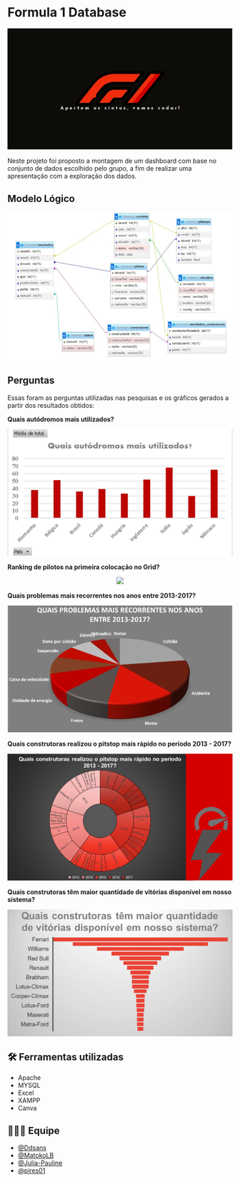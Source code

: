 # Formula 1 Database

![imagem da capa de apresentação](./apresentacao.jpg)

Neste projeto foi proposto a montagem de um dashboard com base no conjunto de dados escolhido pelo grupo, a fim de realizar uma apresentação com a exploração dos dados.

## Modelo Lógico
![imagem modelo lógico](./md_logico.jpg)

## Perguntas
Essas foram as perguntas utilizadas nas pesquisas e os gráficos gerados a partir dos resultados obtidos:

**Quais autódromos mais utilizados?**

<p align="center">
  <img src="./Circuitos/grafico-circuito.png">
</p>

**Ranking de pilotos na primeira colocação no Grid?** 

<p align="center">
  <img src="./grid 1/grid primeira colocaçao.png">
</p>

**Quais problemas mais recorrentes nos anos entre 2013-2017?**

<p align="center">
  <img src="./Problemas recorrentes 2013-2017/Problemas recorrentes 2013-2017.png">
</p>
            
**Quais construtoras realizou o pitstop mais rápido no período 2013 - 2017?**           
            
<p align="center">
  <img src="./pitstops/Problemas recorrentes 2013-2017 (1).png">
</p>

**Quais construtoras têm maior quantidade de vitórias disponível em nosso sistema?**
<p align="center">
  <img src="./contrutores/Nº vitórias.png">
</p>

## :hammer_and_wrench: Ferramentas utilizadas
* Apache
* MYSQL
* Excel
* XAMPP
* Canva
         
## :people_holding_hands: Equipe
- <a href="https://github.com/Ddsans">@Ddsans</a>
- <a href="https://github.com/MatokoLB">@MatokoLB</a>
- <a href="https://github.com/Julia-Pauline">@Julia-Pauline</a>
- <a href="https://github.com/pires01">@pires01</a>
